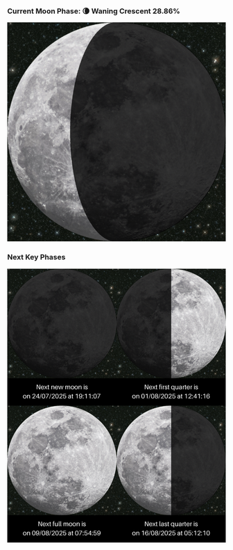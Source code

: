 ### Current Moon Phase: 🌘 Waning Crescent 28.86%
![Moon Phase](moonphase.png)
### Next Key Phases
![Gallery](gallery.png)